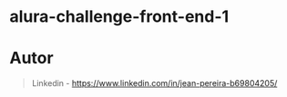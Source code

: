 # alura-challenge-front-end-1

# Autor
>Linkedin - https://www.linkedin.com/in/jean-pereira-b69804205/
